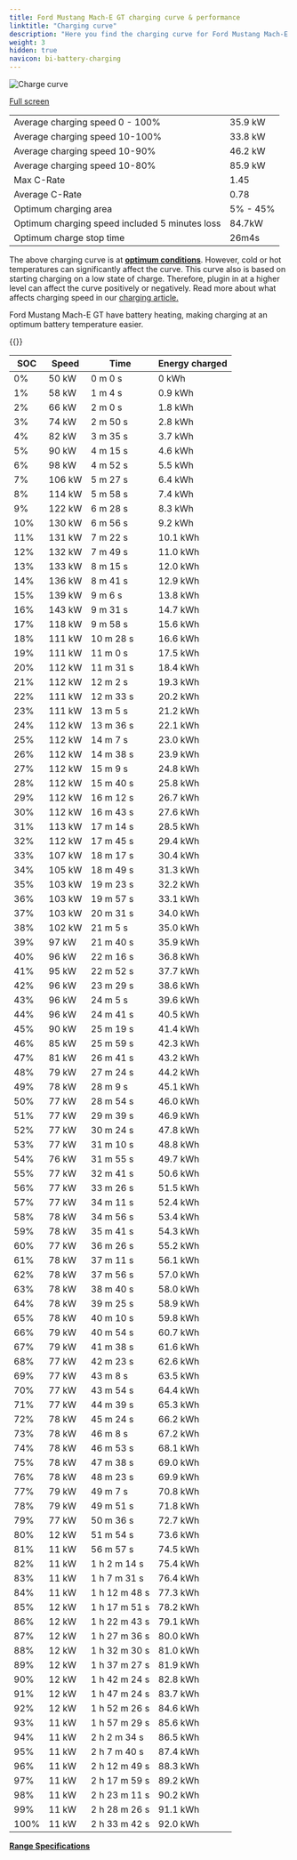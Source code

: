 ```yaml
---
title: Ford Mustang Mach-E GT charging curve & performance
linktitle: "Charging curve"
description: "Here you find the charging curve for Ford Mustang Mach-E GT."
weight: 3
hidden: true
navicon: bi-battery-charging
---
```

<!-- markdownlint-disable MD033 -->
<img src="/images/models/ford/mustang_mach-e/mustang_mach-e_gt/chargingcurve.svg" alt="Charge curve" class="img-fluid">

[Full screen](/images/models/ford/mustang_mach-e/mustang_mach-e_gt/chargingcurve.svg)


<table class="table table-striped border">
<tbody>
<tr>
<td>Average charging speed 0 - 100%</td><td>35.9 kW</td>
</tr>
<tr>
<td>Average charging speed 10-100%</td><td>33.8 kW</td>
</tr>
<tr>
<td>Average charging speed 10-90%</td><td>46.2 kW</td>
</tr>
<tr>
<td>Average charging speed 10-80%</td><td>85.9 kW</td>
</tr>
<tr>
<td>Max C-Rate</td><td>1.45</td>
</tr>
<tr>
<td>Average C-Rate</td><td>0.78</td>
</tr>
<tr>
<td>Optimum charging area</td><td>5% - 45%</td>
</tr>
<tr>
<td>Optimum charging speed included 5 minutes loss</td><td>84.7kW</td>
</tr>
<tr>
<td>Optimum charge stop time</td><td>26m4s</td>
</tr>
</tbody>
</table>


The above charging curve is at **[optimum conditions](../../../../../technology/battery/charging/#temperature)**. However, cold or hot temperatures can significantly affect the curve. This curve also is based on starting charging on a low state of charge. Therefore, plugin in at a higher level can affect the curve positively or negatively. Read more about what affects charging speed in our [charging article.](../../../../../technology/battery/charging/)


Ford Mustang Mach-E GT have battery heating, making charging at an optimum battery temperature easier.


{{<evkxdisplayaddarticle />}}
<table class="table table-striped border">
<thead>
<tr><th>SOC</th><th>Speed</th><th>Time</th><th>Energy charged</th></tr>
</thead>
<tbody>
<tr>
<td>0%</td><td>50 kW</td><td> 0 m 0 s </td><td>0 kWh </td>
</tr>
<tr>
<td>1%</td><td>58 kW</td><td> 1 m 4 s </td><td>0.9 kWh </td>
</tr>
<tr>
<td>2%</td><td>66 kW</td><td> 2 m 0 s </td><td>1.8 kWh </td>
</tr>
<tr>
<td>3%</td><td>74 kW</td><td> 2 m 50 s </td><td>2.8 kWh </td>
</tr>
<tr>
<td>4%</td><td>82 kW</td><td> 3 m 35 s </td><td>3.7 kWh </td>
</tr>
<tr>
<td>5%</td><td>90 kW</td><td> 4 m 15 s </td><td>4.6 kWh </td>
</tr>
<tr>
<td>6%</td><td>98 kW</td><td> 4 m 52 s </td><td>5.5 kWh </td>
</tr>
<tr>
<td>7%</td><td>106 kW</td><td> 5 m 27 s </td><td>6.4 kWh </td>
</tr>
<tr>
<td>8%</td><td>114 kW</td><td> 5 m 58 s </td><td>7.4 kWh </td>
</tr>
<tr>
<td>9%</td><td>122 kW</td><td> 6 m 28 s </td><td>8.3 kWh </td>
</tr>
<tr>
<td>10%</td><td>130 kW</td><td> 6 m 56 s </td><td>9.2 kWh </td>
</tr>
<tr>
<td>11%</td><td>131 kW</td><td> 7 m 22 s </td><td>10.1 kWh </td>
</tr>
<tr>
<td>12%</td><td>132 kW</td><td> 7 m 49 s </td><td>11.0 kWh </td>
</tr>
<tr>
<td>13%</td><td>133 kW</td><td> 8 m 15 s </td><td>12.0 kWh </td>
</tr>
<tr>
<td>14%</td><td>136 kW</td><td> 8 m 41 s </td><td>12.9 kWh </td>
</tr>
<tr>
<td>15%</td><td>139 kW</td><td> 9 m 6 s </td><td>13.8 kWh </td>
</tr>
<tr>
<td>16%</td><td>143 kW</td><td> 9 m 31 s </td><td>14.7 kWh </td>
</tr>
<tr>
<td>17%</td><td>118 kW</td><td> 9 m 58 s </td><td>15.6 kWh </td>
</tr>
<tr>
<td>18%</td><td>111 kW</td><td> 10 m 28 s </td><td>16.6 kWh </td>
</tr>
<tr>
<td>19%</td><td>111 kW</td><td> 11 m 0 s </td><td>17.5 kWh </td>
</tr>
<tr>
<td>20%</td><td>112 kW</td><td> 11 m 31 s </td><td>18.4 kWh </td>
</tr>
<tr>
<td>21%</td><td>112 kW</td><td> 12 m 2 s </td><td>19.3 kWh </td>
</tr>
<tr>
<td>22%</td><td>111 kW</td><td> 12 m 33 s </td><td>20.2 kWh </td>
</tr>
<tr>
<td>23%</td><td>111 kW</td><td> 13 m 5 s </td><td>21.2 kWh </td>
</tr>
<tr>
<td>24%</td><td>112 kW</td><td> 13 m 36 s </td><td>22.1 kWh </td>
</tr>
<tr>
<td>25%</td><td>112 kW</td><td> 14 m 7 s </td><td>23.0 kWh </td>
</tr>
<tr>
<td>26%</td><td>112 kW</td><td> 14 m 38 s </td><td>23.9 kWh </td>
</tr>
<tr>
<td>27%</td><td>112 kW</td><td> 15 m 9 s </td><td>24.8 kWh </td>
</tr>
<tr>
<td>28%</td><td>112 kW</td><td> 15 m 40 s </td><td>25.8 kWh </td>
</tr>
<tr>
<td>29%</td><td>112 kW</td><td> 16 m 12 s </td><td>26.7 kWh </td>
</tr>
<tr>
<td>30%</td><td>112 kW</td><td> 16 m 43 s </td><td>27.6 kWh </td>
</tr>
<tr>
<td>31%</td><td>113 kW</td><td> 17 m 14 s </td><td>28.5 kWh </td>
</tr>
<tr>
<td>32%</td><td>112 kW</td><td> 17 m 45 s </td><td>29.4 kWh </td>
</tr>
<tr>
<td>33%</td><td>107 kW</td><td> 18 m 17 s </td><td>30.4 kWh </td>
</tr>
<tr>
<td>34%</td><td>105 kW</td><td> 18 m 49 s </td><td>31.3 kWh </td>
</tr>
<tr>
<td>35%</td><td>103 kW</td><td> 19 m 23 s </td><td>32.2 kWh </td>
</tr>
<tr>
<td>36%</td><td>103 kW</td><td> 19 m 57 s </td><td>33.1 kWh </td>
</tr>
<tr>
<td>37%</td><td>103 kW</td><td> 20 m 31 s </td><td>34.0 kWh </td>
</tr>
<tr>
<td>38%</td><td>102 kW</td><td> 21 m 5 s </td><td>35.0 kWh </td>
</tr>
<tr>
<td>39%</td><td>97 kW</td><td> 21 m 40 s </td><td>35.9 kWh </td>
</tr>
<tr>
<td>40%</td><td>96 kW</td><td> 22 m 16 s </td><td>36.8 kWh </td>
</tr>
<tr>
<td>41%</td><td>95 kW</td><td> 22 m 52 s </td><td>37.7 kWh </td>
</tr>
<tr>
<td>42%</td><td>96 kW</td><td> 23 m 29 s </td><td>38.6 kWh </td>
</tr>
<tr>
<td>43%</td><td>96 kW</td><td> 24 m 5 s </td><td>39.6 kWh </td>
</tr>
<tr>
<td>44%</td><td>96 kW</td><td> 24 m 41 s </td><td>40.5 kWh </td>
</tr>
<tr>
<td>45%</td><td>90 kW</td><td> 25 m 19 s </td><td>41.4 kWh </td>
</tr>
<tr>
<td>46%</td><td>85 kW</td><td> 25 m 59 s </td><td>42.3 kWh </td>
</tr>
<tr>
<td>47%</td><td>81 kW</td><td> 26 m 41 s </td><td>43.2 kWh </td>
</tr>
<tr>
<td>48%</td><td>79 kW</td><td> 27 m 24 s </td><td>44.2 kWh </td>
</tr>
<tr>
<td>49%</td><td>78 kW</td><td> 28 m 9 s </td><td>45.1 kWh </td>
</tr>
<tr>
<td>50%</td><td>77 kW</td><td> 28 m 54 s </td><td>46.0 kWh </td>
</tr>
<tr>
<td>51%</td><td>77 kW</td><td> 29 m 39 s </td><td>46.9 kWh </td>
</tr>
<tr>
<td>52%</td><td>77 kW</td><td> 30 m 24 s </td><td>47.8 kWh </td>
</tr>
<tr>
<td>53%</td><td>77 kW</td><td> 31 m 10 s </td><td>48.8 kWh </td>
</tr>
<tr>
<td>54%</td><td>76 kW</td><td> 31 m 55 s </td><td>49.7 kWh </td>
</tr>
<tr>
<td>55%</td><td>77 kW</td><td> 32 m 41 s </td><td>50.6 kWh </td>
</tr>
<tr>
<td>56%</td><td>77 kW</td><td> 33 m 26 s </td><td>51.5 kWh </td>
</tr>
<tr>
<td>57%</td><td>77 kW</td><td> 34 m 11 s </td><td>52.4 kWh </td>
</tr>
<tr>
<td>58%</td><td>78 kW</td><td> 34 m 56 s </td><td>53.4 kWh </td>
</tr>
<tr>
<td>59%</td><td>78 kW</td><td> 35 m 41 s </td><td>54.3 kWh </td>
</tr>
<tr>
<td>60%</td><td>77 kW</td><td> 36 m 26 s </td><td>55.2 kWh </td>
</tr>
<tr>
<td>61%</td><td>78 kW</td><td> 37 m 11 s </td><td>56.1 kWh </td>
</tr>
<tr>
<td>62%</td><td>78 kW</td><td> 37 m 56 s </td><td>57.0 kWh </td>
</tr>
<tr>
<td>63%</td><td>78 kW</td><td> 38 m 40 s </td><td>58.0 kWh </td>
</tr>
<tr>
<td>64%</td><td>78 kW</td><td> 39 m 25 s </td><td>58.9 kWh </td>
</tr>
<tr>
<td>65%</td><td>78 kW</td><td> 40 m 10 s </td><td>59.8 kWh </td>
</tr>
<tr>
<td>66%</td><td>79 kW</td><td> 40 m 54 s </td><td>60.7 kWh </td>
</tr>
<tr>
<td>67%</td><td>79 kW</td><td> 41 m 38 s </td><td>61.6 kWh </td>
</tr>
<tr>
<td>68%</td><td>77 kW</td><td> 42 m 23 s </td><td>62.6 kWh </td>
</tr>
<tr>
<td>69%</td><td>77 kW</td><td> 43 m 8 s </td><td>63.5 kWh </td>
</tr>
<tr>
<td>70%</td><td>77 kW</td><td> 43 m 54 s </td><td>64.4 kWh </td>
</tr>
<tr>
<td>71%</td><td>77 kW</td><td> 44 m 39 s </td><td>65.3 kWh </td>
</tr>
<tr>
<td>72%</td><td>78 kW</td><td> 45 m 24 s </td><td>66.2 kWh </td>
</tr>
<tr>
<td>73%</td><td>78 kW</td><td> 46 m 8 s </td><td>67.2 kWh </td>
</tr>
<tr>
<td>74%</td><td>78 kW</td><td> 46 m 53 s </td><td>68.1 kWh </td>
</tr>
<tr>
<td>75%</td><td>78 kW</td><td> 47 m 38 s </td><td>69.0 kWh </td>
</tr>
<tr>
<td>76%</td><td>78 kW</td><td> 48 m 23 s </td><td>69.9 kWh </td>
</tr>
<tr>
<td>77%</td><td>79 kW</td><td> 49 m 7 s </td><td>70.8 kWh </td>
</tr>
<tr>
<td>78%</td><td>79 kW</td><td> 49 m 51 s </td><td>71.8 kWh </td>
</tr>
<tr>
<td>79%</td><td>77 kW</td><td> 50 m 36 s </td><td>72.7 kWh </td>
</tr>
<tr>
<td>80%</td><td>12 kW</td><td> 51 m 54 s </td><td>73.6 kWh </td>
</tr>
<tr>
<td>81%</td><td>11 kW</td><td> 56 m 57 s </td><td>74.5 kWh </td>
</tr>
<tr>
<td>82%</td><td>11 kW</td><td>1 h 2 m 14 s </td><td>75.4 kWh </td>
</tr>
<tr>
<td>83%</td><td>11 kW</td><td>1 h 7 m 31 s </td><td>76.4 kWh </td>
</tr>
<tr>
<td>84%</td><td>11 kW</td><td>1 h 12 m 48 s </td><td>77.3 kWh </td>
</tr>
<tr>
<td>85%</td><td>12 kW</td><td>1 h 17 m 51 s </td><td>78.2 kWh </td>
</tr>
<tr>
<td>86%</td><td>12 kW</td><td>1 h 22 m 43 s </td><td>79.1 kWh </td>
</tr>
<tr>
<td>87%</td><td>12 kW</td><td>1 h 27 m 36 s </td><td>80.0 kWh </td>
</tr>
<tr>
<td>88%</td><td>12 kW</td><td>1 h 32 m 30 s </td><td>81.0 kWh </td>
</tr>
<tr>
<td>89%</td><td>12 kW</td><td>1 h 37 m 27 s </td><td>81.9 kWh </td>
</tr>
<tr>
<td>90%</td><td>12 kW</td><td>1 h 42 m 24 s </td><td>82.8 kWh </td>
</tr>
<tr>
<td>91%</td><td>12 kW</td><td>1 h 47 m 24 s </td><td>83.7 kWh </td>
</tr>
<tr>
<td>92%</td><td>12 kW</td><td>1 h 52 m 26 s </td><td>84.6 kWh </td>
</tr>
<tr>
<td>93%</td><td>11 kW</td><td>1 h 57 m 29 s </td><td>85.6 kWh </td>
</tr>
<tr>
<td>94%</td><td>11 kW</td><td>2 h 2 m 34 s </td><td>86.5 kWh </td>
</tr>
<tr>
<td>95%</td><td>11 kW</td><td>2 h 7 m 40 s </td><td>87.4 kWh </td>
</tr>
<tr>
<td>96%</td><td>11 kW</td><td>2 h 12 m 49 s </td><td>88.3 kWh </td>
</tr>
<tr>
<td>97%</td><td>11 kW</td><td>2 h 17 m 59 s </td><td>89.2 kWh </td>
</tr>
<tr>
<td>98%</td><td>11 kW</td><td>2 h 23 m 11 s </td><td>90.2 kWh </td>
</tr>
<tr>
<td>99%</td><td>11 kW</td><td>2 h 28 m 26 s </td><td>91.1 kWh </td>
</tr>
<tr>
<td>100%</td><td>11 kW</td><td>2 h 33 m 42 s </td><td>92.0 kWh </td>
</tr>
</tbody>
</table>

<div class="mt-3 mb-3">
<a href="../rangeandconsumption/" class="text-decoration-none text-black">
<strong><i class="bi-arrow-left"></i> Range </strong>
</a>
<a href="../specifications/" class="text-decoration-none text-black float-end">
<strong>Specifications <i class="bi-arrow-right"></i></strong>
</a>
</div>

